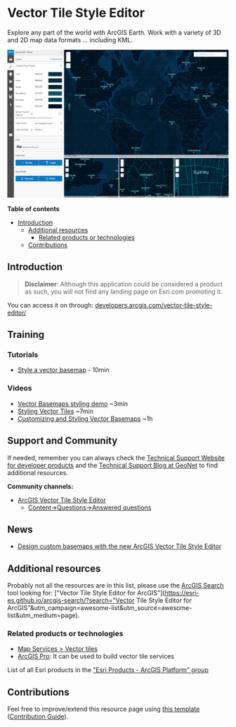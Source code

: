 # Vector Tile Style Editor

Explore any part of the world with ArcGIS Earth. Work with a variety of 3D and 2D map data formats … including KML.

![ArcGIS Earth Screenshot](../product-thumbnails/vector-tile-style-editor.png)  

<!-- START doctoc generated TOC please keep comment here to allow auto update -->
<!-- DON'T EDIT THIS SECTION, INSTEAD RE-RUN doctoc TO UPDATE -->
**Table of contents**

- [Introduction](#introduction)
  - [Additional resources](#additional-resources)
    - [Related products or technologies](#related-products)
  - [Contributions](#contributions)

<!-- END doctoc generated TOC please keep comment here to allow auto update -->

## Introduction

> **Disclaimer**: Although this application could be considered a product as such, you will not find any landing page on Esri.com promoting it.

You can access it on through: [developers.arcgis.com/vector-tile-style-editor/](https://developers.arcgis.com/vector-tile-style-editor/)

## Training

### Tutorials

* [Style a vector basemap](https://developers.arcgis.com/labs/arcgisonline/style-a-vector-basemap/) - 10min

### Videos

* [Vector Basemaps styling demo](https://www.youtube.com/watch?v=Ks4P2Z7Xu3s) ~3min
* [Styling Vector Tiles](https://www.youtube.com/watch?v=O54D0kilFtc) ~7min
* [Customizing and Styling Vector Basemaps](https://www.youtube.com/watch?v=COf8isFlebE) ~1h

## Support and Community

If needed, remember you can always check the [Technical Support Website for developer products](https://support.esri.com/en/Products/Developers) and the [Technical Support Blog at GeoNet](https://community.esri.com/groups/technical-support/blog/tags#/) to find additional resources.

**Community channels:**

* [ArcGIS Vector Tile Style Editor](https://community.esri.com/community/arcgis-vector-tile-style-editor)
    * [Content->Questions->Answered questions](https://community.esri.com/community/arcgis-vector-tile-style-editor/content?filterID=contentstatus%5Bpublished%5D~objecttype~thread%5Bquestions%5D~thread%5Banswered%5D)

## News

* [Design custom basemaps with the new ArcGIS Vector Tile Style Editor](https://www.esri.com/arcgis-blog/products/developers/mapping/design-custom-basemaps-with-the-new-arcgis-vector-tile-style-editor/)

## Additional resources

Probably not all the resources are in this list, please use the [ArcGIS Search](https://esri-es.github.io/arcgis-search/) tool looking for: ["Vector Tile Style Editor for ArcGIS"](https://esri-es.github.io/arcgis-search/?search="Vector Tile Style Editor for ArcGIS"&utm_campaign=awesome-list&utm_source=awesome-list&utm_medium=page).

### Related products or technologies

* [Map Services > Vector tiles](../../content/data-storage/service-types/map-service/tile-map-service/vector-tiles/README.md)
* [ArcGIS Pro](../arcgis-desktop/arcgis-pro/README.md): It can be used to build vector tile services

List of all Esri products in the ["Esri Products - ArcGIS Platform" group](https://awesome-arcgis.maps.arcgis.com/home/group.html?id=663480a878724c42aef09a523a8d5139&view=list&start=1&num=20#content)

## Contributions

Feel free to improve/extend this resource page using [this template](https://github.com/hhkaos/awesome-arcgis/blob/master/templates/PRODUCT_PAGE_TEMPLATE.md) ([Contribution Guide](https://github.com/hhkaos/awesome-arcgis/blob/master/CONTRIBUTING.md)).
